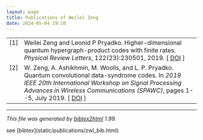 ```yaml
---
layout: page
title: Publications of Weilei Zeng
date: 2024-05-04 19:10
---
```



<!-- This document was automatically generated with bibtex2html 1.99
     (see http://www.lri.fr/~filliatr/bibtex2html/),
     with the following command:
     bibtex2html -nodoc -nobibsource -footer "see [bibtex](static/publications/zwl_bib.html)" zwl.bib  -->


<table>

<tr valign="top">
<td align="right" class="bibtexnumber">
[<a name="zeng2019higher">1</a>]
</td>
<td class="bibtexitem">
Weilei Zeng and Leonid&nbsp;P Pryadko.
 Higher-dimensional quantum hypergraph-product codes with finite
  rates.
 <em>Physical Review Letters</em>, 122(23):230501, 2019.
[&nbsp;<a href="http://dx.doi.org/10.1103/PhysRevLett.122.230501">DOI</a>&nbsp;]

</td>
</tr>


<tr valign="top">
<td align="right" class="bibtexnumber">
[<a name="zeng2019convolutional">2</a>]
</td>
<td class="bibtexitem">
W.&nbsp;Zeng, A.&nbsp;Ashikhmin, M.&nbsp;Woolls, and L.&nbsp;P. Pryadko.
 Quantum convolutional data-syndrome codes.
 In <em>2019 IEEE 20th International Workshop on Signal Processing
  Advances in Wireless Communications (SPAWC)</em>, pages 1--5, July 2019.
[&nbsp;<a href="http://dx.doi.org/10.1109/SPAWC.2019.8815487">DOI</a>&nbsp;]

</td>
</tr>
</table><hr><p><em>This file was generated by
<a href="http://www.lri.fr/~filliatr/bibtex2html/">bibtex2html</a> 1.99.</em></p>
see [bibtex](static/publications/zwl_bib.html)